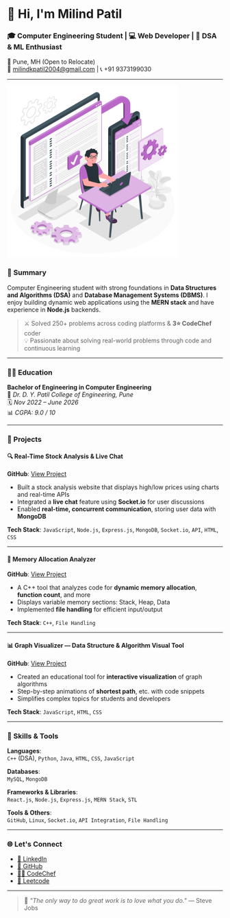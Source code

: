 # 👋 Hi, I'm Milind Patil

### 🎓 Computer Engineering Student | 💻 Web Developer | 🤖 DSA & ML Enthusiast

📍 Pune, MH (Open to Relocate)  
📧 milindkpatil2004@gmail.com | 📞 +91 9373199030

---

<img src="https://github.com/milind0001/milind0001/blob/main/Cross-platform%20software-amico.svg" width="400" alt="Developer Illustration">

### 🎯 Summary

Computer Engineering student with strong foundations in **Data Structures and Algorithms (DSA)** and **Database Management Systems (DBMS)**. I enjoy building dynamic web applications using the **MERN stack** and have experience in **Node.js** backends.  
> ⚔️ Solved 250+ problems across coding platforms & **3⭐ CodeChef** coder  
> 💡 Passionate about solving real-world problems through code and continuous learning

---

### 👨‍🎓 Education

**Bachelor of Engineering in Computer Engineering**  
📍 *Dr. D. Y. Patil College of Engineering, Pune*  
🗓️ *Nov 2022 – June 2026*  
📊 *CGPA: 9.0 / 10*

---

### 🚀 Projects

#### 🔍 Real-Time Stock Analysis & Live Chat  
**GitHub**: [View Project](#)  
- Built a stock analysis website that displays high/low prices using charts and real-time APIs  
- Integrated a **live chat** feature using **Socket.io** for user discussions  
- Enabled **real-time, concurrent communication**, storing user data with **MongoDB**  

**Tech Stack**: `JavaScript`, `Node.js`, `Express.js`, `MongoDB`, `Socket.io`, `API`, `HTML`, `CSS`

---

#### 🧠 Memory Allocation Analyzer  
**GitHub**: [View Project](#)  
- A C++ tool that analyzes code for **dynamic memory allocation**, **function count**, and more  
- Displays variable memory sections: Stack, Heap, Data  
- Implemented **file handling** for efficient input/output  

**Tech Stack**: `C++`, `File Handling`

---

#### 📊 Graph Visualizer — Data Structure & Algorithm Visual Tool  
**GitHub**: [View Project](#)  
- Created an educational tool for **interactive visualization** of graph algorithms  
- Step-by-step animations of **shortest path**, etc. with code snippets  
- Simplifies complex topics for students and developers  

**Tech Stack**: `JavaScript`, `HTML`, `CSS`

---

### 🧰 Skills & Tools

**Languages**:  
`C++` (DSA), `Python`, `Java`, `HTML`, `CSS`, `JavaScript`

**Databases**:  
`MySQL`, `MongoDB`

**Frameworks & Libraries**:  
`React.js`, `Node.js`, `Express.js`, `MERN Stack`, `STL`

**Tools & Others**:  
`GitHub`, `Linux`, `Socket.io`, `API Integration`, `File Handling`

---

### 🌐 Let's Connect

- [🔗 LinkedIn](https://linkedin.com/in/milindpatil)  
- [🐙 GitHub](https://github.com/milind0001)  
- [👨‍🍳 CodeChef](https://www.codechef.com/users/milind_100)  
- [📘 Leetcode](https://leetcode.com/milind_100)

---

> 🚀 *"The only way to do great work is to love what you do."* — Steve Jobs

